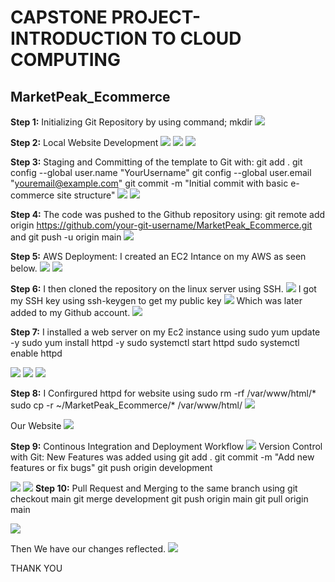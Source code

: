 # CAPSTONE PROJECT- INTRODUCTION TO CLOUD COMPUTING

## MarketPeak_Ecommerce

__Step 1:__ Initializing Git Repository by using command; mkdir
![](./images/1.1.png)

__Step 2:__ Local Website Development
![](./images/1.2.png)
![](./images/1.22.png)
![](./images/1.24.png)

__Step 3:__ Staging and Committing of the template to Git with:
git add .
git config --global user.name "YourUsername"
git config --global user.email "youremail@example.com"
git commit -m "Initial commit with basic e-commerce site structure"
![](./images/1.3.png)
![](./images/1.32.png)

__Step 4:__ The code was pushed to the Github repository using: git remote add origin https://github.com/your-git-username/MarketPeak_Ecommerce.git and git push -u origin main
![](./images/1.4.png)

__Step 5:__ AWS Deployment: I created an EC2 Intance on my AWS as seen below.
![](./images/EC2.png)
![](./images/2.1.png)

__Step 6:__ I then cloned the repository on the linux server using SSH.
![](./images/2.2.png)
I got my SSH key using ssh-keygen to get my public key
![](./images/SSH%20Key.png)
Which was later added to my Github account.
![](./images/2.23.png)

__Step 7:__ I installed a web server on my Ec2 instance using sudo yum update -y
sudo yum install httpd -y
sudo systemctl start httpd
sudo systemctl enable httpd

![](./images/2.24.png)
![](./images/2.25.png)
![](./images/2.26.png)

__Step 8:__ I Confirgured httpd for website using sudo rm -rf /var/www/html/*
sudo cp -r ~/MarketPeak_Ecommerce/* /var/www/html/
![](./images/2.4.png)

Our Website
![](./images/Website.png)

__Step 9:__ Continous Integration and Deployment Workflow
![](./images/3.1.png)
Version Control with Git: New Features was added using git add .
git commit -m "Add new features or fix bugs"
git push origin development

![](./images/3.2.png)
![](./images/3.3.png)
__Step 10:__ Pull Request and Merging to the same branch using git checkout main
git merge development
git push origin main
git pull origin main

![](./images/3.4.png)

Then We have our changes reflected.
![](./images/3.5.png)

THANK YOU
